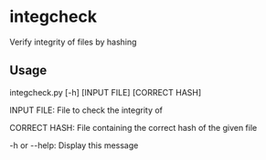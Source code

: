 # integcheck
Verify integrity of files by hashing

## Usage
integcheck.py [-h] [INPUT FILE] [CORRECT HASH]

INPUT FILE: File to check the integrity of

CORRECT HASH: File containing the correct hash of the given file

-h or --help: Display this message